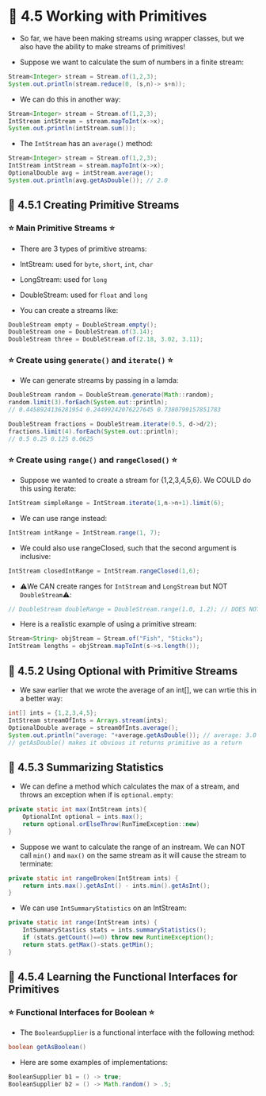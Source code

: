 
# 🧠 4.5 Working with Primitives

* So far, we have been making streams using wrapper classes, but we also have the ability to make streams of primitives!

* Suppose we want to calculate the sum of numbers in a finite stream:

```java
Stream<Integer> stream = Stream.of(1,2,3);
System.out.println(stream.reduce(0, (s,n)-> s+n));
```

* We can do this in another way:

```java
Stream<Integer> stream = Stream.of(1,2,3);
IntStream intStream = stream.mapToInt(x->x);
System.out.println(intStream.sum());
```

* The `IntStream` has an `average()` method:

```java
Stream<Integer> stream = Stream.of(1,2,3);
IntStream intStream = stream.mapToInt(x->x);
OptionalDouble avg = intStream.average();
System.out.println(avg.getAsDouble()); // 2.0
```

## 🔴 4.5.1 Creating Primitive Streams

### ⭐ Main Primitive Streams ⭐


* There are 3 types of primitive streams:

- IntStream: used for `byte`, `short`, `int`, `char`

- LongStream: used for `long`

- DoubleStream: used for `float` and `long`

* You can create a streams like:

```java
DoubleStream empty = DoubleStream.empty();
DoubleStream one = DoubleStream.of(3.14);
DoubleStream three = DoubleStream.of(2.18, 3.02, 3.11);
```

### ⭐ Create using `generate()` and `iterate()` ⭐

* We can generate streams by passing in a lamda:

```java
DoubleStream random = DoubleStream.generate(Math::random);
random.limit(3).forEach(System.out::println);
// 0.4458924136281954 0.24499242076227645 0.7380799157851783

DoubleStream fractions = DoubleStream.iterate(0.5, d->d/2);
fractions.limit(4).forEach(System.out::println);
// 0.5 0.25 0.125 0.0625
```

### ⭐ Create using `range()` and `rangeClosed()` ⭐

* Suppose we wanted to create a stream for {1,2,3,4,5,6}. We COULD do this using iterate:

```java
IntStream simpleRange = IntStream.iterate(1,n->n+1).limit(6);
```

* We can use range instead:

```java
IntStream intRange = IntStream.range(1, 7);
```

* We could also use rangeClosed, such that the second argument is inclusive:

```java
IntStream closedIntRange = IntStream.rangeClosed(1,6);
```

* ⚠️We CAN create ranges for `IntStream` and `LongStream` but NOT `DoubleStream`⚠️:

```java
// DoubleStream doubleRange = DoubleStream.range(1.0, 1.2); // DOES NOT COMPILE
```

* Here is a realistic example of using a primitive stream:

```java
Stream<String> objStream = Stream.of("Fish", "Sticks");
IntStream lengths = objStream.mapToInt(s->s.length());
```

## 🔴 4.5.2 Using Optional with Primitive Streams

* We saw earlier that we wrote the average of an int[], we can wrtie this in a better way:

```java
int[] ints = {1,2,3,4,5};
IntStream streamOfInts = Arrays.stream(ints);
OptionalDouble average = streamOfInts.average();
System.out.println("average: "+average.getAsDouble()); // average: 3.0
// getAsDouble() makes it obvious it returns primitive as a return	
```

## 🔴 4.5.3 Summarizing Statistics

* We can define a method which calculates the max of a stream, and throws an exception when if is `optional.empty`:

```java
private static int max(IntStream ints){
    OptionalInt optional = ints.max();
    return optional.orElseThrow(RunTimeException::new)
}
```

* Suppose we want to calculate the range of an instream. We can NOT call `min()` and `max()` on the same stream as it will cause the stream to terminate:

```java
private static int rangeBroken(IntStream ints) {
    return ints.max().getAsInt() - ints.min().getAsInt();
}
```

* We can use `IntSummaryStatistics` on an IntStream:

```java
private static int range(IntStream ints) {
    IntSummaryStastics stats = ints.summaryStatistics();
    if (stats.getCount()==0) throw new RuntimeException();
    return stats.getMax()-stats.getMin();
}
```


## 🔴 4.5.4 Learning the Functional Interfaces for Primitives

### ⭐ Functional Interfaces for Boolean ⭐

* The `BooleanSupplier` is a functional interface with the following method:

```java
boolean getAsBoolean()
```

* Here are some examples of implementations:

```java
BooleanSupplier b1 = () -> true;
BooleanSupplier b2 = () -> Math.random() > .5;
```